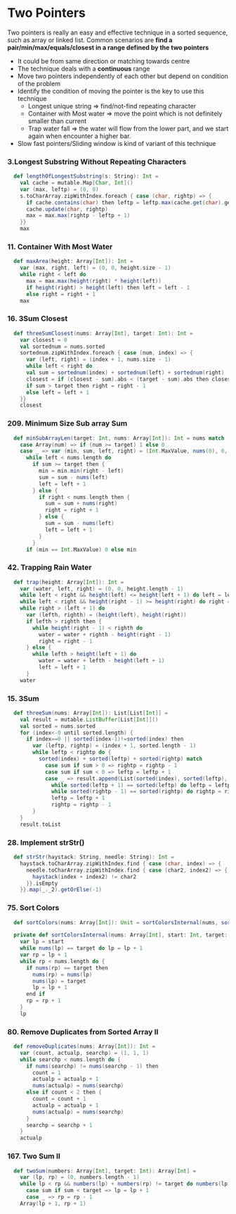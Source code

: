 # Two Pointers
Two pointers is really an easy and effective technique in a sorted sequence, such as array or linked list.
Common scenarios are **find a pair/min/max/equals/closest in a range defined by the two pointers**

- It could be from same direction or matching towards centre
- The technique deals with a **continuous** range 
- Move two pointers independently of each other but depend on condition of the problem
- Identify the condition of moving the pointer is the key to use this technique
  - Longest unique string => find/not-find repeating character 
  - Container with Most water => move the point which is not definitely smaller than current 
  - Trap water fall => the water will flow from the lower part, and we start again when encounter a higher bar.
- Slow fast pointers/Sliding window is kind of variant of this technique

### 3.Longest Substring Without Repeating Characters
```scala
  def lengthOfLongestSubstring(s: String): Int =
    val cache = mutable.Map[Char, Int]()
    var (max, leftp) = (0, 0)
    s.toCharArray.zipWithIndex.foreach { case (char, rightp) => {
      if cache.contains(char) then leftp = leftp.max(cache.get(char).get + 1)
      cache.update(char, rightp)
      max = max.max(rightp - leftp + 1)
    }}
    max
```

### 11. Container With Most Water
```scala
  def maxArea(height: Array[Int]): Int =
    var (max, right, left) = (0, 0, height.size - 1)
    while right < left do
      max = max.max(height(right) * height(left))
      if height(right) > height(left) then left = left - 1
      else right = right + 1
    max
```

### 16. 3Sum Closest
```scala
  def threeSumClosest(nums: Array[Int], target: Int): Int =
    var closest = 0
    val sortednum = nums.sorted
    sortednum.zipWithIndex.foreach { case (num, index) => {
      var (left, right) = (index + 1, nums.size - 1)
      while left < right do
      val sum = sortednum(index) + sortednum(left) + sortednum(right)
      closest = if (closest - sum).abs < (target - sum).abs then closest else sum
      if sum > target then right = right - 1
      else left = left + 1
    }}
    closest
```

### 209. Minimum Size Sub array Sum
```scala
  def minSubArrayLen(target: Int, nums: Array[Int]): Int = nums match
    case Array(num) => if (num >= target) 1 else 0
    case _ => var (min, sum, left, right) = (Int.MaxValue, nums(0), 0, 1)
      while left < nums.length do
        if sum >= target then {
          min = min.min(right - left)
          sum = sum - nums(left)
          left = left + 1
        } else {
          if right < nums.length then {
            sum = sum + nums(right)
            right = right + 1
          } else {
            sum = sum - nums(left)
            left = left + 1
          }
        }
      if (min == Int.MaxValue) 0 else min
```

### 42. Trapping Rain Water
```scala
  def trap(height: Array[Int]): Int =
    var (water, left, right) = (0, 0, height.length - 1)
    while left < right && height(left) <= height(left + 1) do left = left + 1
    while left < right && height(right - 1) >= height(right) do right = right - 1
    while right > (left + 1) do
      var (lefth, righth) = (height(left), height(right))
      if lefth > righth then {
        while height(right - 1) < righth do
          water = water + righth - height(right - 1)
          right = right - 1
      } else {
        while lefth > height(left + 1) do
          water = water + lefth - height(left + 1)
          left = left + 1
      }
    water
```

### 15. 3Sum
```scala
  def threeSum(nums: Array[Int]): List[List[Int]] =
    val result = mutable.ListBuffer[List[Int]]()
    val sorted = nums.sorted
    for (index<-0 until sorted.length) {
      if index==0 || sorted(index-1)!=sorted(index) then
        var (leftp, rightp) = (index + 1, sorted.length - 1)
        while leftp < rightp do {
          sorted(index) + sorted(leftp) + sorted(rightp) match
            case sum if sum > 0 => rightp = rightp - 1
            case sum if sum < 0 => leftp = leftp + 1
            case _ => result.append(List(sorted(index), sorted(leftp), sorted(rightp)))
              while sorted(leftp + 1) == sorted(leftp) do leftp = leftp + 1
              while sorted(rightp - 1) == sorted(rightp) do rightp = rightp - 1
              leftp = leftp + 1
              rightp = rightp - 1
        }
    }
    result.toList
```

### 28. Implement strStr()
```scala
  def strStr(haystack: String, needle: String): Int =
    haystack.toCharArray.zipWithIndex.find { case (char, index) => {
      needle.toCharArray.zipWithIndex.find { case (char2, index2) => {
        haystack(index + index2) != char2
      }}.isEmpty
    }}.map(_._2).getOrElse(-1)
```

### 75. Sort Colors
```scala
  def sortColors(nums: Array[Int]): Unit = sortColorsInternal(nums, sortColorsInternal(nums, 0, 0), 1)

  private def sortColorsInternal(nums: Array[Int], start: Int, target: Int): Int =
    var lp = start
    while nums(lp) == target do lp = lp + 1
    var rp = lp + 1
    while rp < nums.length do {
      if nums(rp) == target then
        nums(rp) = nums(lp)
        nums(lp) = target
        lp = lp + 1
      end if
      rp = rp + 1
    }
    lp
```

### 80. Remove Duplicates from Sorted Array II
```scala
  def removeDuplicates(nums: Array[Int]): Int =
    var (count, actualp, searchp) = (1, 1, 1)
    while searchp < nums.length do {
      if nums(searchp) != nums(searchp - 1) then
        count = 1
        actualp = actualp + 1
        nums(actualp) = nums(searchp)
      else if count < 2 then {
        count = count + 1
        actualp = actualp + 1
        nums(actualp) = nums(searchp)
      }
      searchp = searchp + 1
    }
    actualp
```

### 167. Two Sum II
```scala
  def twoSum(numbers: Array[Int], target: Int): Array[Int] =
    var (lp, rp) = (0, numbers.length - 1)
    while lp < rp && numbers(lp) + numbers(rp) != target do numbers(lp) + numbers(rp) match
      case sum if sum < target => lp = lp + 1
      case _ => rp = rp - 1
    Array(lp + 1, rp + 1)
```
